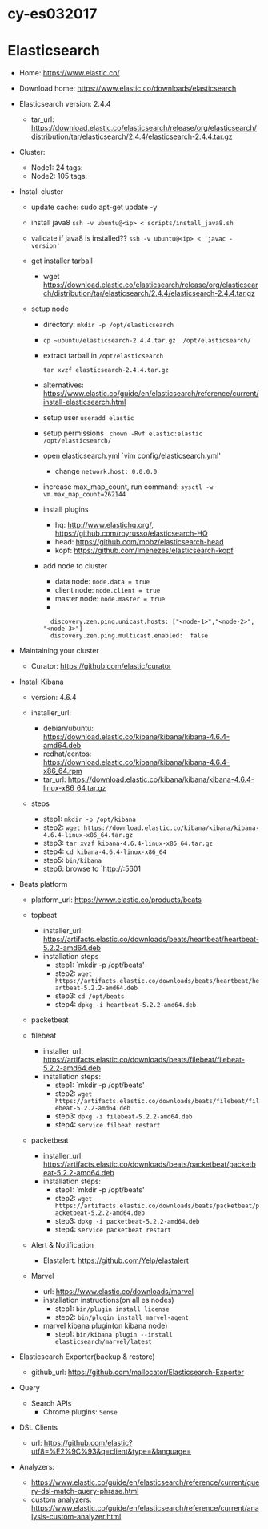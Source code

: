 # cy-es032017


# Elasticsearch
  - Home: https://www.elastic.co/
  - Download home: https://www.elastic.co/downloads/elasticsearch
  - Elasticsearch version: 2.4.4
    - tar_url: https://download.elastic.co/elasticsearch/release/org/elasticsearch/distribution/tar/elasticsearch/2.4.4/elasticsearch-2.4.4.tar.gz

  - Cluster:
    - Node1: 24
      tags:
    - Node2: 105
      tags:

  - Install cluster
    - update cache: sudo apt-get update -y
    - install java8
      `ssh -v ubuntu@<ip> < scripts/install_java8.sh`
    - validate if java8 is installed??
        `ssh -v ubuntu@<ip> < 'javac -version'`
    - get installer tarball
      - wget https://download.elastic.co/elasticsearch/release/org/elasticsearch/distribution/tar/elasticsearch/2.4.4/elasticsearch-2.4.4.tar.gz

    - setup node
      - directory: `mkdir -p /opt/elasticsearch`
      - `cp ~ubuntu/elasticsearch-2.4.4.tar.gz  /opt/elasticsearch/`
      - extract tarball in `/opt/elasticsearch`
        ```
        tar xvzf elasticsearch-2.4.4.tar.gz
        ```
      - alternatives: https://www.elastic.co/guide/en/elasticsearch/reference/current/install-elasticsearch.html
      - setup user `useradd elastic`
      - setup permissions ` chown -Rvf elastic:elastic /opt/elasticsearch/`
      - open elasticsearch.yml `vim config/elasticsearch.yml'
        - change `network.host: 0.0.0.0`

      - increase max_map_count, run command: `sysctl -w vm.max_map_count=262144`

      - install plugins
        - hq: http://www.elastichq.org/, https://github.com/royrusso/elasticsearch-HQ
        - head: https://github.com/mobz/elasticsearch-head
        - kopf: https://github.com/lmenezes/elasticsearch-kopf

      - add node to cluster
        - data node:   `node.data = true`
        - client node: `node.client = true`
        - master node: `node.master = true`
        - 
        ```
          discovery.zen.ping.unicast.hosts: ["<node-1>","<node-2>", "<node-3>"]
          discovery.zen.ping.multicast.enabled:  false
        ```

  - Maintaining your cluster
    - Curator: https://github.com/elastic/curator

  - Install Kibana
    - version: 4.6.4
    - installer_url:
      - debian/ubuntu: https://download.elastic.co/kibana/kibana/kibana-4.6.4-amd64.deb
      - redhat/centos: https://download.elastic.co/kibana/kibana/kibana-4.6.4-x86_64.rpm
      - tar_url: https://download.elastic.co/kibana/kibana/kibana-4.6.4-linux-x86_64.tar.gz

    - steps
      - step1: `mkdir -p /opt/kibana`
      - step2: `wget https://download.elastic.co/kibana/kibana/kibana-4.6.4-linux-x86_64.tar.gz`
      - step3: `tar xvzf kibana-4.6.4-linux-x86_64.tar.gz`
      - step4: `cd kibana-4.6.4-linux-x86_64`
      - step5: `bin/kibana`
      - step6: browse to `http://<ip>:5601

  - Beats platform
    - platform_url: https://www.elastic.co/products/beats
    - topbeat
      - installer_url: https://artifacts.elastic.co/downloads/beats/heartbeat/heartbeat-5.2.2-amd64.deb
      - installation steps
        - step1: `mkdir -p /opt/beats'
        - step2: `wget https://artifacts.elastic.co/downloads/beats/heartbeat/heartbeat-5.2.2-amd64.deb`
        - step3: `cd /opt/beats`
        - step4: `dpkg -i heartbeat-5.2.2-amd64.deb`
    - packetbeat
    - filebeat
      - installer_url: https://artifacts.elastic.co/downloads/beats/filebeat/filebeat-5.2.2-amd64.deb
      - installation steps:
        - step1: `mkdir -p /opt/beats'
        - step2: `wget https://artifacts.elastic.co/downloads/beats/filebeat/filebeat-5.2.2-amd64.deb`
        - step3: `dpkg -i filebeat-5.2.2-amd64.deb`
        - step4: `service filbeat restart`
    - packetbeat
      - installer_url: https://artifacts.elastic.co/downloads/beats/packetbeat/packetbeat-5.2.2-amd64.deb
      - installation steps:
        - step1: `mkdir -p /opt/beats'
        - step2: `wget https://artifacts.elastic.co/downloads/beats/packetbeat/packetbeat-5.2.2-amd64.deb`
        - step3: `dpkg -i packetbeat-5.2.2-amd64.deb`
        - step4: `service packetbeat restart`


    - Alert & Notification
      - Elastalert: https://github.com/Yelp/elastalert

    - Marvel
      - url: https://www.elastic.co/downloads/marvel
      - installation instructions(on all es nodes)
        - step1: `bin/plugin install license`
        - step2: `bin/plugin install marvel-agent`
      - marvel kibana plugin(on kibana node)
        - step1: `bin/kibana plugin --install elasticsearch/marvel/latest`

  - Elasticsearch Exporter(backup & restore)
    - github_url: https://github.com/mallocator/Elasticsearch-Exporter

  - Query
    - Search APIs
      - Chrome plugins: `Sense`
  - DSL Clients
    - url: https://github.com/elastic?utf8=%E2%9C%93&q=client&type=&language=
  - Analyzers:
    - https://www.elastic.co/guide/en/elasticsearch/reference/current/query-dsl-match-query-phrase.html
    - custom analyzers: https://www.elastic.co/guide/en/elasticsearch/reference/current/analysis-custom-analyzer.html
    
